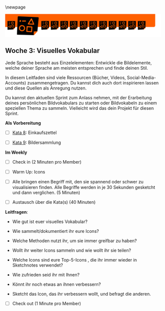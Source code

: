 \newpage

![](sketchnotes/bumper4.png)

## Woche 3: Visuelles Vokabular

Jede Sprache besteht aus Einzelelementen: Entwickle die Bildelemente, welche deiner Sprache am meisten entsprechen und finde deinen Stil.

In diesem Leitfaden sind viele Ressourcen (Bücher, Videos, Social-Media-Accounts) zusammengetragen. Du kannst dich auch dort inspirieren lassen und diese Quellen als Anregung nutzen.

Du kannst den aktuellen Sprint zum Anlass nehmen, mit der Erarbeitung deines persönlichen Bildvokabulars zu starten oder Bildvokabeln zu einem speziellen Thema zu sammeln. Vielleicht wird das dein Projekt für diesen Sprint.

**Als Vorbereitung**

- [ ] [Kata 8](0500_Kata_08.md): Einkaufszettel

- [ ] [Kata 9](0500_Kata_09.md): Bildersammlung

**Im Weekly**

- [ ] Check in (2 Minuten pro Member)

- [ ] Warm Up: Icons 

- [ ] Alle bringen einen Begriff mit, den sie spannend oder schwer zu visualisieren finden. Alle Begriffe werden in je 30 Sekunden gesketcht und dann verglichen. (5 Minuten)

- [ ] Austausch über die Kata(s) (40 Minuten)

**Leitfragen**: 

- Wie gut ist euer visuelles Vokabular? 

- Wie sammelt/dokumentiert ihr eure Icons?

- Welche Methoden nutzt ihr, um sie immer greifbar zu haben?

- Wollt ihr weiter Icons sammeln und wie wollt ihr sie teilen? 

- Welche Icons sind eure Top-5-Icons , die ihr immer wieder in Sketchnotes verwendet?

- Wie zufrieden seid ihr mit Ihnen? 

- Könnt ihr noch etwas an ihnen verbessern? 

- Sketcht das Icon, das ihr verbessern wollt, und befragt die anderen.

- [ ] Check out (1 Minute pro Member)
